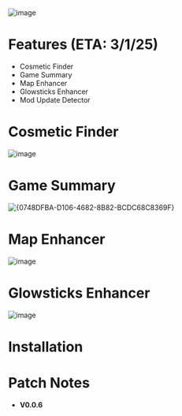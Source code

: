 # 
![image](https://github.com/user-attachments/assets/1a1bcd22-77db-49d3-98e7-69d44a1980b0)

# Features (ETA: 3/1/25)
- Cosmetic Finder
- Game Summary
- Map Enhancer
- Glowsticks Enhancer
- Mod Update Detector

# Cosmetic Finder
![image](https://github.com/user-attachments/assets/5cd556c6-c68a-4733-86e0-2daa7e97dcf6)

# Game Summary
![{0748DFBA-D106-4682-8B82-BCDC68C8369F}](https://github.com/user-attachments/assets/06ff7890-f1b1-4564-90e3-771d32d77143)

# Map Enhancer
![image](https://github.com/user-attachments/assets/49bf7c1f-7298-4443-af2a-adb0753affc5)

# Glowsticks Enhancer
![image](https://github.com/user-attachments/assets/5006ce59-e2c4-498d-a4ed-2b8b75a5b02b)

# Installation

# Patch Notes
- **V0.0.6**
